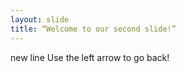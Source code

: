 ```yaml
---
layout: slide
title: “Welcome to our second slide!”
---
```

new line
Use the left arrow to go back!
